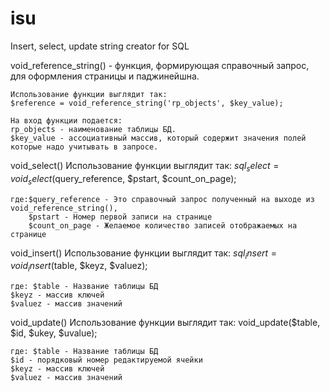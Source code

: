 # isu
Insert, select, update string creator for SQL

void_reference_string() - функция, формирующая справочный запрос, для оформления страницы и паджинейшна.

	Использование функции выглядит так:
	$reference = void_reference_string('rp_objects', $key_value);
 
	На вход функции подается: 
	rp_objects - наименование таблицы БД.
	$key_value - ассоциативный массив, который содержит значения полей которые надо учитывать в запросе. 

void_select()
	Использование функции выглядит так: 
	$sql_select = void_select($query_reference, $pstart, $count_on_page);
	
	где:$query_reference - Это справочный запрос полученный на выходе из void_reference_string(),
		$pstart - Номер первой записи на странице
		$count_on_page - Желаемое количество записей отображаемых на странице


void_insert()
	Использование функции выглядит так:
	$sql_insert = void_insert($table, $keyz, $valuez);	
	
	где: $table - Название таблицы БД
	$keyz - массив ключей
	$valuez - массив значений
	
	
void_update()
	Использование функции выглядит так: 
	void_update($table, $id, $ukey, $uvalue);
	
	где: $table - Название таблицы БД
	$id - порядковый номер редактируемой ячейки
	$keyz - массив ключей
	$valuez - массив значений